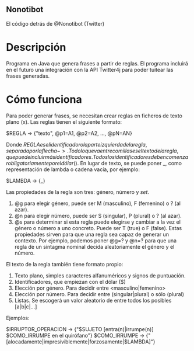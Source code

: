 ## Nonotibot
El código detrás de @Nonotibot (Twitter)

# Descripción
Programa en Java que genera frases a partir de reglas. El programa incluirá en el futuro una integración con la API Twitter4j para poder tuitear las frases generadas.

# Cómo funciona

Para poder generar frases, se necesitan crear reglas en ficheros de texto plano (x). Las reglas tienen el siguiente formato:
 
 $REGLA -> {"texto", @p1=A1, @p2=A2, ..., @pN=AN}
 
 Donde $REGLA es el identificador o la parte izquierda de la regla, separada por la flecha ->. Todo lo que va entre comillas es el texto de la regla, que puede incluir más identificadores. Todos los identificadores deben comenzar obligatoriamente por el dólar ($). En lugar de texto, se puede poner \_, como representación de lambda o cadena vacía, por ejemplo:
 
 $LAMBDA -> {\_}
 
 Las propiedades de la regla son tres: género, número y _set_.
 1) @g para elegir género, puede ser M (masculino), F (femenino) o ? (al azar).
 2) @n para elegir número, puede ser S (singular), P (plural) o ? (al azar).
 3) @s para determinar si esta regla puede elegirse y cambiar a la vez el género o número a uno concreto. Puede ser T (true) o F (false).
 Estas propiedades sirven para que una regla sea capaz de generar un contexto. Por ejemplo, podemos poner @g=? y @n=? para que una regla de un sintagma nominal decida aleatoriamente el género y el número.
 
 El texto de la regla también tiene formato propio:
 
 1) Texto plano, simples caracteres alfanuméricos y signos de puntuación.
 2) Identificadores, que empiezan con el dólar ($)
 3) Elección por género. Para decidir entre <masculino|femenino>
 4) Elección por número. Para decidir entre (singular|plural) o sólo (plural)
 5) Listas. Se escogerá un valor aleatorio de entre todos los posibles [a|b|c|...]
 
Ejemplos:

$IRRUPTOR_OPERACION -> {"$SUJETO [entra(n)|irrumpe(n)] $COMO_IRRUMPE en el quirófano"}
$COMO_IRRUMPE -> {"[alocadamente|impresiviblemente|forzosamente|$LAMBDA]"}
